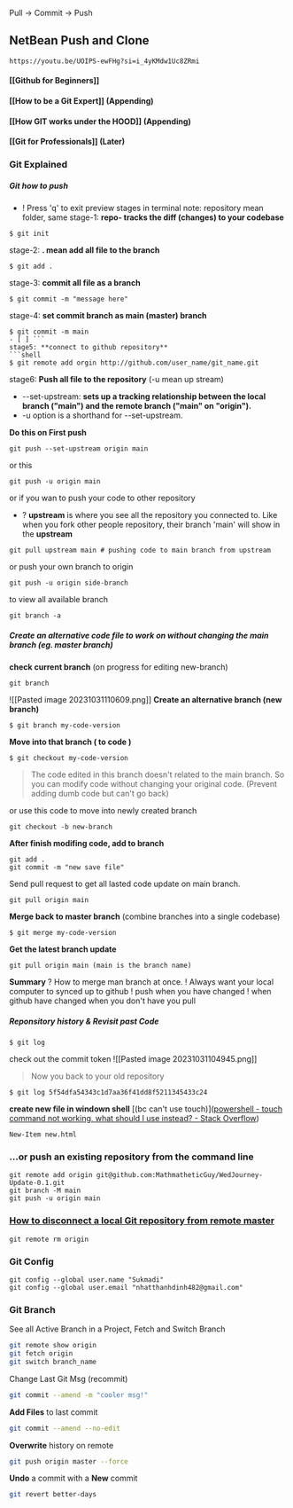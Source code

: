 Pull -> Commit -> Push
## **NetBean Push and Clone**
	https://youtu.be/UOIPS-ewFHg?si=i_4yKMdw1Uc8ZRmi


#### [[Github for Beginners]]

#### [[How to be a Git Expert]] (Appending)

#### [[How GIT works under the HOOD]] (Appending)

#### [[Git for Professionals]] (Later)

### Git Explained


##### Git how to push 
+ ! Press 'q' to exit preview stages in terminal
note: repository mean folder, same 
stage-1: **repo- tracks the diff (changes) to your codebase**
```shell
$ git init
```
stage-2:  **. mean add all file to the branch** 
```shell
$ git add .
```
stage-3: **commit all file as a branch** 
```shell
$ git commit -m "message here"
```
stage-4: **set commit branch as main (master) branch** 
```shell
$ git commit -m main
- [ ] ```
stage5: **connect to github repository** 
```shell
$ git remote add orgin http://github.com/user_name/git_name.git
``` 
stage6: **Push all file to the repository**  (-u mean up stream)
+ --set-upstream: 
	**sets up a tracking relationship between the local branch ("main") and the remote branch ("main" on "origin").**
+ -u option is a shorthand for --set-upstream.

**Do this on First push**
```shell
git push --set-upstream origin main
```
or this
```shell
git push -u origin main
```
or if you wan to push your code to other repository
+ ? **upstream** is where you see all the repository you connected to. Like when you fork other people repository, their branch 'main' will show in the **upstream**
```shell
git pull upstream main # pushing code to main branch from upstream
```


or  push your own branch to origin
```shell
git push -u origin side-branch
```

to view all available branch
```shell
git branch -a
```

##### Create an alternative code file to work on without changing the main branch (eg. master branch)
**check current branch** (on progress for editing new-branch)
```shell
git branch
```
![[Pasted image 20231031110609.png]]
**Create an alternative branch (new branch)** 
```shell
$ git branch my-code-version
```
**Move into that branch ( to code )**
```shell
$ git checkout my-code-version
```
> The code edited in this branch doesn't related to the main branch. So you can modify code without changing your original code. (Prevent adding dumb code but can't go back)

or use this code to move into newly created branch 
```shell
git checkout -b new-branch
```

**After finish modifing code, add to branch** 
```shell
git add . 
git commit -m "new save file"
```
Send pull request to get all lasted code update on main branch. 
```shell
git pull origin main 
```


**Merge back to master branch** 
(combine branches into a single codebase)
```shell
$ git merge my-code-version
```
**Get the latest branch update**
```shell
git pull origin main (main is the branch name)
```

**Summary**
? How to merge man branch at once.
! Always want your local computer to synced up to github
! push when you have changed
! when github have changed when you don't have you pull


##### Reponsitory history & Revisit past Code
```shell
$ git log
```
check out the commit token
![[Pasted image 20231031104945.png]]
> Now you back to your old repository
```shell
$ git log 5f54dfa54343c1d7aa36f41dd8f5211345433c24
```

**create new file in windown shell** [(bc can't use touch)]([powershell - touch command not working, what should I use instead? - Stack Overflow](https://stackoverflow.com/questions/67659993/touch-command-not-working-what-should-i-use-instead))
```shell
New-Item new.html
```


### …or push an existing repository from the command line
```shell
git remote add origin git@github.com:MathmatheticGuy/WedJourney-Update-0.1.git
git branch -M main
git push -u origin main
```

### [How to disconnect a local Git repository from remote master](https://stackoverflow.com/questions/29583706/how-to-disconnect-a-local-git-repository-from-remote-master)
```shell
git remote rm origin
```


### Git Config 
```shell
git config --global user.name "Sukmadi"
git config --global user.email "nhatthanhdinh482@gmail.com"
```

### Git Branch
See all Active Branch in a Project, Fetch and Switch Branch 
```bash
git remote show origin
git fetch origin
git switch branch_name
```

Change Last Git Msg (recommit)
```bash
git commit --amend -m "cooler msg!"
```

**Add Files** to last commit
```bash
git commit --amend --no-edit
```

**Overwrite** history on remote 
```bash
git push origin master --force
```

**Undo** a commit with a **New** commit
```bash
git revert better-days
```

